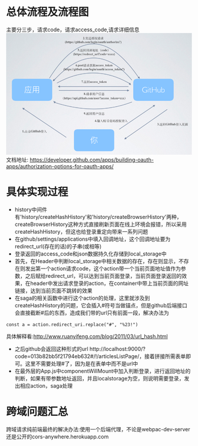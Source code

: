 # 总体流程及流程图  
主要分三步，请求code，请求access_code,请求详细信息  
![](./images/github_login.png)  
文档地址: https://developer.github.com/apps/building-oauth-apps/authorization-options-for-oauth-apps/  
# 具体实现过程  
* history中间件有'history/createHashHistory'和'history/createBrowserHistory'两种，createBrowserHistory这种方式直接刷新页面在线上环境会报错，所以采用createHashHistory，但这也给登录重定向带来一系列问题  
* 在github/settings/applications中填入回调地址，这个回调地址要为redirect_url(存在的话)的子串(或相等)  
* 登录返回的access_code和json数据持久化存储到local_storage中  
* 首先，在Header中判断local_storage中相关数据的存在，存在则显示，不存在则发出第一个action请求code，这个action带一个当前页面地址值作为参数，之后赋给redirect_url，可以达到当前页面登录，当前页面登录返回的效果，在header中发出请求登录的action，在container中带上当前页面的网址链接，达到当前页面不跳转的效果    
* 在saga的相关函数中进行这个action的处理，这里就涉及到createHashHistory的问题，它会插入#符号当做锚点，但是github后端接口会直接截断#后的东西，造成我们带的url只有前面一段，解决办法为
```
const a = action.redirect_uri.replace("#", "%23!")
```  
具体解释看:http://www.ruanyifeng.com/blog/2011/03/url_hash.html  
* 之后github会返回这种形式的url  http://localhost:9000/?code=013b82bb5f21794eb632#/!/articlesListPage/，接着拼接所需表单即可。这里不需要处理#了，因为是在表单中而不是url中  
* 在最外层的App.js中componentWillMount中加入判断登录，进行返回地址的判断，如果有带参数地址返回，并且localstorage为空，则说明需要登录，发出相应action，saga处理
# 跨域问题汇总  
跨域请求纯前端最终的解决办法:使用一个后端代理，不论是webpac-dev-server还是公开的cors-anywhere.herokuapp.com